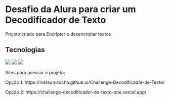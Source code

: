 <h1>Desafio da Alura para criar um Decodificador de Texto</h1>

<p>Projeto criado para Encriptar e desencriptar textos</p>

## Tecnologias 

<div>
    <img src="https://img.shields.io/badge/HTML-239120?style=for-the-badge&logo=html&logoColor=white">
    <img src="https://img.shields.io/badge/CSS-239120?&style=for-the-badge&logo=css&logoColor=white">
    <img src="https://img.shields.io/badge/JavaScript-F7DF1E?style=for-the-badge&logo=javascript&logoColor=black">
    
</div>

<p>Sites para acessar o projeto;</p>
<p>Opção 1: https://iverson-rocha.github.io/Challenge-Decodificador-de-Texto/ </p>
<p>Opção 2: https://challenge-decodificador-de-texto-one.vercel.app/ </p>

